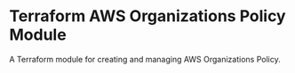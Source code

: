 # Terraform AWS Organizations Policy Module

A Terraform module for creating and managing AWS Organizations Policy.
